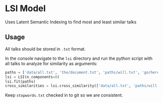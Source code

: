 # LSI Model

Uses Latent Semantic Indexing to find most and least similar talks

## Usage

All talks should be stored in `.txt` format.

In the console navigate to the `lsi` directory and run the python script with all talks to analyze for similarity as arguments:

```python
paths = ['data/all.txt', 'the/document.txt', 'paths/will.txt', 'go/here.txt']
lsi = LSI(n_components=8)
lsi.fit(paths)
cross_similarities = lsi.cross_similarity(['data/all.txt', 'paths/will.txt'])
```

Keep `stopwords.txt` checked in to git so we are consistent.
